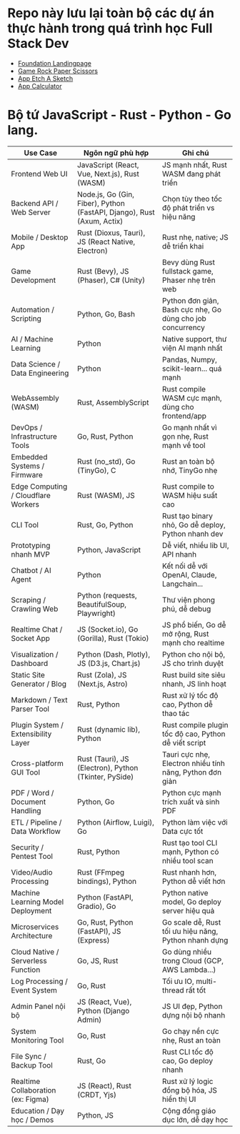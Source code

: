 # Repo này lưu lại toàn bộ các dự án thực hành trong quá trình học Full Stack Dev

* [Foundation Landingpage](https://github.com/KAITAKU88/SELF-Full-Stack-Dev-Practices/tree/8e5d63e90e5968050721fa6fda6d1fe5c21efcb7/foundation-landingpage)
* [Game Rock Paper Scissors](https://github.com/KAITAKU88/SELF-Full-Stack-Dev-Practices/tree/3eb18d847e694d46069f92c00a7951fef474bcd5/rock-paper-scissors)
* [App Etch A Sketch](./etchASketch/)
* [App Calculator](https://github.com/KAITAKU88/SELF-Full-Stack-JavaScript/tree/main/Calculator04)



# Bộ tứ JavaScript - Rust - Python - Go lang.

| **Use Case**                           | **Ngôn ngữ phù hợp**                        | **Ghi chú** |
|----------------------------------------|---------------------------------------------|-------------|
| Frontend Web UI                        | JavaScript (React, Vue, Next.js), Rust (WASM) | JS mạnh nhất, Rust WASM đang phát triển |
| Backend API / Web Server              | Node.js, Go (Gin, Fiber), Python (FastAPI, Django), Rust (Axum, Actix) | Chọn tùy theo tốc độ phát triển vs hiệu năng |
| Mobile / Desktop App                  | Rust (Dioxus, Tauri), JS (React Native, Electron) | Rust nhẹ, native; JS dễ triển khai |
| Game Development                      | Rust (Bevy), JS (Phaser), C# (Unity)         | Bevy dùng Rust fullstack game, Phaser nhẹ trên web |
| Automation / Scripting                | Python, Go, Bash                             | Python đơn giản, Bash cực nhẹ, Go dùng cho job concurrency |
| AI / Machine Learning                 | Python                                       | Native support, thư viện AI mạnh nhất |
| Data Science / Data Engineering       | Python                                       | Pandas, Numpy, scikit-learn... quá mạnh |
| WebAssembly (WASM)                    | Rust, AssemblyScript                         | Rust compile WASM cực mạnh, dùng cho frontend/app |
| DevOps / Infrastructure Tools         | Go, Rust, Python                             | Go mạnh nhất vì gọn nhẹ, Rust mạnh về tool |
| Embedded Systems / Firmware           | Rust (no_std), Go (TinyGo), C                | Rust an toàn bộ nhớ, TinyGo nhẹ |
| Edge Computing / Cloudflare Workers  | Rust (WASM), JS                              | Rust compile to WASM hiệu suất cao |
| CLI Tool                              | Rust, Go, Python                             | Rust tạo binary nhỏ, Go dễ deploy, Python nhanh dev |
| Prototyping nhanh MVP                 | Python, JavaScript                           | Dễ viết, nhiều lib UI, API nhanh |
| Chatbot / AI Agent                    | Python                                       | Kết nối dễ với OpenAI, Claude, Langchain... |
| Scraping / Crawling Web              | Python (requests, BeautifulSoup, Playwright) | Thư viện phong phú, dễ debug |
| Realtime Chat / Socket App            | JS (Socket.io), Go (Gorilla), Rust (Tokio)   | JS phổ biến, Go dễ mở rộng, Rust mạnh cho realtime |
| Visualization / Dashboard             | Python (Dash, Plotly), JS (D3.js, Chart.js)  | Python cho nội bộ, JS cho trình duyệt |
| Static Site Generator / Blog          | Rust (Zola), JS (Next.js, Astro)             | Rust build site siêu nhanh, JS linh hoạt |
| Markdown / Text Parser Tool           | Rust, Python                                 | Rust xử lý tốc độ cao, Python dễ thao tác |
| Plugin System / Extensibility Layer   | Rust (dynamic lib), Python                   | Rust compile plugin tốc độ cao, Python dễ viết script |
| Cross-platform GUI Tool               | Rust (Tauri), JS (Electron), Python (Tkinter, PySide) | Tauri cực nhẹ, Electron nhiều tính năng, Python đơn giản |
| PDF / Word / Document Handling        | Python, Go                                   | Python cực mạnh trích xuất và sinh PDF |
| ETL / Pipeline / Data Workflow        | Python (Airflow, Luigi), Go                  | Python làm việc với Data cực tốt |
| Security / Pentest Tool               | Rust, Python                                 | Rust tạo tool CLI mạnh, Python có nhiều tool scan |
| Video/Audio Processing                | Rust (FFmpeg bindings), Python               | Rust nhanh hơn, Python dễ viết hơn |
| Machine Learning Model Deployment     | Python (FastAPI, Gradio), Go                 | Python native model, Go deploy server hiệu quả |
| Microservices Architecture            | Go, Rust, Python (FastAPI), JS (Express)     | Go scale dễ, Rust tối ưu hiệu năng, Python nhanh dựng |
| Cloud Native / Serverless Function    | Go, JS, Rust                                 | Go dùng nhiều trong Cloud (GCP, AWS Lambda...) |
| Log Processing / Event System         | Go, Rust                                     | Tối ưu IO, multi-thread rất tốt |
| Admin Panel nội bộ                    | JS (React, Vue), Python (Django Admin)       | JS UI đẹp, Python dựng nội bộ nhanh |
| System Monitoring Tool                | Go, Rust                                     | Go chạy nền cực nhẹ, Rust an toàn |
| File Sync / Backup Tool               | Rust, Go                                     | Rust CLI tốc độ cao, Go deploy nhanh |
| Realtime Collaboration (ex: Figma)    | JS (React), Rust (CRDT, Yjs)                 | Rust xử lý logic đồng bộ hóa, JS hiển thị UI |
| Education / Dạy học / Demos           | Python, JS                                   | Cộng đồng giáo dục lớn, dễ dạy học |

